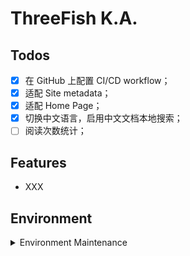 # ThreeFish K.A.

## Todos

- [x] 在 GitHub 上配置 CI/CD workflow；
- [x] 适配 Site metadata；
- [x] 适配 Home Page；
- [x] 切换中文语言，启用中文文档本地搜索；
- [ ] 阅读次数统计；

## Features

- XXX

## Environment

<details>
    <summary>Environment Maintenance</summary>

1. Install Node.js

   ```bash
   # installs nvm (Node Version Manager)
   curl -o- https://raw.githubusercontent.com/nvm-sh/nvm/v0.39.7/install.sh | bash

   # download and install Node.js (you may need to restart the terminal)
   nvm install 20

   # verifies the right Node.js version is in the environment
   node -v # should print `v20.15.0`

   # verifies the right NPM version is in the environment
   npm -v # should print `10.7.0`
   ```

2. Create Project[aurelius-huang]

   ```bash
   npx create-docusaurus@latest aurelius-huang classic --typescript
   ```

3. Install Plugins

   ```bash
   # 支持中文的离线本地搜索插件
   yarn add @easyops-cn/docusaurus-search-local
   ```

4. Install Runtime Packages

   ```bash
   yarn
   ```

5. Start Development Server

   ```bash
   yarn start
   ```

   This command starts a local development server and opens up a browser window. Most changes are reflected live without
   having to restart the server.

6. Build

   ```bash
   yarn build
   ```

   This command generates static content into the `build` directory and can be served using any static contents hosting
   service.

7. Deployment

   ```bash
   USE_SSH=true yarn deploy
   ```

   Not using SSH:

   ```
   GIT_USER=<Your GitHub username> yarn deploy
   ```

   If you are using GitHub pages for hosting, this command is a convenient way to build the website and push to
   the `gh-pages` branch.

</details>
